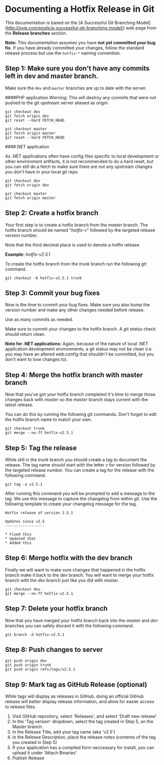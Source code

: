 # Documenting a Hotfix Release in Git

This documentation is based on the [A Successful Git Branching Model]
(http://nvie.com/posts/a-successful-git-branching-model/) web page from the **Release branches** section.

**Note:** This documentation assumes you have **not yet committed your bug fix**. If you have already committed your changes, follow the standard release process but use the `hotfix-*` naming convention.

## Step 1: Make sure you don't have any commits left in dev and master branch.
Make sure the `dev` and `master` branches are up to date with the server.

####PHP application
*Warning:* This will destroy any commits that were not pushed to the git upstream server aliased as *origin*.

~~~~
git checkout dev
git fetch origin dev
git reset --hard FETCH_HEAD

git checkout master
git fetch origin master
git reset --hard FETCH_HEAD
~~~~

####.NET application

As .NET applications often have config files specific to local development or other environment artifacts, it is not recommended to do a hard reset, but you can still do a fetch to make sure there are not any upstream changes you don't have in your local git repo.

~~~~
git checkout dev
git fetch origin dev

git checkout master
git fetch origin master
~~~~

## Step 2: Create a hotfix branch
Your first step is to create a hotfix branch from the *master* branch. The hotfix branch should be named "*hotfix-v*" followed by the targeted release version number.

Note that the third decimal place is used to denote a hotfix release.

**Example:** *hotfix-v2.5.1*

To create the hotfix branch from the *trunk* branch run the following git
command.

~~~~
git checkout -b hotfix-v2.5.1 trunk
~~~~

## Step 3: Commit your bug fixes
Now is the time to commit your bug fixes. Make sure you also bump the version number and make any other changes needed before release.

Use as many commits as needed.

Make sure to commit your changes to the hotfix branch. A *git status* check should return clean.

**Note for .NET applications:** Again, because of the nature of local .NET application development environments, a git status may not be clean (i.e. you may have an altered web.config that shouldn't be committed, but you don't want to lose changes to).

## Step 4: Merge the hotfix branch with master branch
Now that you've got your hotfix branch completed it's time to merge those changes back with *master* so the *master* branch stays current with the latest release.

You can do this by running the following git commands. Don't forget to edit the hotfix branch name to match your own.

~~~~
git checkout trunk
git merge --no-ff hotfix-v2.5.1
~~~~

## Step 5: Tag the release
While still in the *trunk* branch you should create a tag to document the release. The tag name should start with the letter *v* for version followed by the targeted release number. You can create a tag for the release with the following command.

~~~~
git tag -a v2.5.1
~~~~

After running this command you will be prompted to add a message to the tag. We use this message to capture the changelog from within git. Use the following template to create your changelog message for the tag.

~~~~
Hotfix release of version 2.5.1

Updates since v2.5
------------------

* Fixed this
* Updated that
* Added this
~~~~

## Step 6: Merge hotfix with the dev branch
Finally we will want to make sure changes that happened in the hotfix branch make it back to the *dev* branch. You will want to merge your hotfix branch with the *dev* branch just like you did with *master*.

~~~~
git checkout dev
git merge --no-ff hotfix-v2.5.1
~~~~

## Step 7: Delete your hotfix branch
Now that you have merged your hotfix branch back into the *master* and *dev* branches you can safely discard it with the following command.

~~~~
git branch -d hotfix-v2.5.1
~~~~

## Step 8: Push changes to server

~~~~
git push origin dev
git push origin trunk
git push origin refs/tags/v2.5.1
~~~~

## Step 9: Mark tag as GitHub Release (optional)

While tags will display as releases in GitHub, doing an official GitHub release will better display release information, and allow for easier access to release files.

1. Visit GitHub repository, select 'Releases', and select 'Draft new release'
2. In the 'Tag version' dropdown, select the tag created in Step 5, on the Master branch.
3. In the Release Title, add your tag name (aka 'v2.5')
4. In the Release Description, place the release notes (contents of the tag you created in Step 5)
5. If your application has a compiled form neccessary for install, you can upload it under 'Attach Binaries'
6. Publish Release
